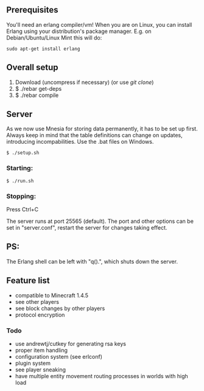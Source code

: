 ## Prerequisites
You'll need an erlang compiler/vm! When you are on Linux, you can install Erlang using your distribution's package manager. E.g. on Debian/Ubuntu/Linux Mint this will do:

    sudo apt-get install erlang

## Overall setup

1. Download (uncompress if necessary) (or use _git clone_)
2. $ ./rebar get-deps
3. $ ./rebar compile

## Server
As we now use Mnesia for storing data permanently, it has to be set up first. Always keep in mind that the table definitions can change on updates, introducing incompabilities. Use the .bat files on Windows.

    $ ./setup.sh

### Starting:
    $ ./run.sh

### Stopping:
Press Ctrl+C

The server runs at port 25565 (default). The port and other options can be set in "server.conf", restart the server for changes taking effect.

## PS:
The Erlang shell can be left with "q().", which shuts down the server.

## Feature list
* compatible to Minecraft 1.4.5
* see other players
* see block changes by other players
* protocol encryption

### Todo
* use andrewtj/cutkey for generating rsa keys
* proper item handling
* configuration system (see erlconf)
* plugin system
* see player sneaking
* have multiple entity movement routing processes in worlds with high load
